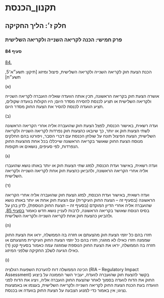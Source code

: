 # תקנון_הכנסת

## חלק ז׳: הליך החקיקה

### פרק חמישי: הכנה לקריאה השנייה ולקריאה השלישית

#### סעיף 84

[84.](https://he.wikisource.org/wiki/תקנון_הכנסת#s_yp_84)

הכנת הצעת חוק לקריאה השנייה ולקריאה השלישית, פיצול ומיזוג [תיקון: תשע״א־5, תשע״ח]

(א)

אושרה הצעת
חוק בקריאה הראשונה, תכין אותה הוועדה שאליה הועברה לקריאה השנייה ולקריאה
השלישית או תציע לכנסת להסירה מסדר היום; היו הקולות בוועדה שקולים, תציע
הוועדה לכנסת להסיר את הצעת החוק מסדר היום.

(ב)

ועדה
רשאית, באישור הכנסת, לפצל הצעת חוק שהועברה אליה אחרי הקריאה הראשונה לשתי
הצעות חוק או יותר, כך שיובאו כהצעות חוק נפרדות לקריאה השנייה ולקריאה
השלישית; הצעת הפיצול תונח על שולחן הכנסת עם דברי הסבר, ויפורטו בהם
החלקים מנוסח הצעת החוק שאושר בקריאה הראשונה שייכללו בכל אחת מהצעות החוק
הנפרדות, לפי סעיפים, נושאים או תקופות.

(ג)

ועדה
רשאית, באישור ועדת הכנסת, למזג שתי הצעות חוק או יותר באותו נושא שהועברו
אליה אחרי הקריאה הראשונה, ולהביאן כהצעת חוק אחת לקריאה השנייה ולקריאה
השלישית.

(ד)

ועדה
רשאית, באישור ועדת הכנסת, למזג הצעת חוק שהועברה אליה אחרי הקריאה הראשונה
(בסעיף זה – הצעת החוק העיקרית) עם הצעת חוק אחת או יותר באותו נושא
שהועברה אליה אחרי הדיון המוקדם (בסעיף זה – הצעת החוק הנוספת), לדון בהן
על בסיס הנוסח שאושר בקריאה הראשונה, לרבות לעניין נושא חדש כאמור [בסעיף 85](https://he.wikisource.org/wiki/תקנון_הכנסת#s_yp_85), ולהביאן כהצעת חוק אחת לקריאה השנייה ולקריאה השלישית.

(ה)

חזרו בהם
כל יוזמי הצעת חוק מהצעתם או חזרה בה הממשלה, יראו את הצעת החוק שממנה חזרו
כאילו לא מוזגה; חזרו בהם כל יוזמי הצעת החוק העיקרית מהצעתם או חזרה בה
הממשלה, יראו את הצעת החוק הנוספת שמוזגה עמה כאמור בסעיף קטן (ד) כאילו
הגיעה לשלב החקיקה שלפני המיזוג.

(ו)

הכינה
הממשלה דוח להערכת השפעות רגולציה (RIA – Regulatory Impact Assessment)
בקשר להצעת חוק שהועברה לוועדה, יעביר השר הממונה על ביצוע החוק את הדוח
לוועדה בסמוך לאחר שהצעת החוק הועברה אליה, ויציג את הדוח לפני הוועדה בעת
הכנת הצעת החוק לקריאה השנייה ולקריאה השלישית, בעצמו או באמצעות נציגו;
אין באמור כדי למנוע הצבעה על הצעת החוק בוועדה או בכנסת.